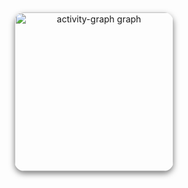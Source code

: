 <h2 align="left"></h2>

###

<div align="center">
  <!-- <img src="https://github-readme-stats.vercel.app/api?username=SumitM0432&hide_title=true&hide_rank=true&show_icons=true&include_all_commits=true&count_private=true&disable_animations=false&theme=tokyonight&locale=en&hide_border=true" height="150" alt="stats graph"  />
  <img src="https://github-readme-stats.vercel.app/api/top-langs?username=SumitM0432&locale=en&hide_title=true&layout=compact&card_width=320&langs_count=5&theme=tokyonight&hide_border=true" height="150" alt="languages graph"  />
  <!-- <img src="https://github-readme-activity-graph.vercel.app/graph?username=SumitM0432&theme=material-palenight&area=true&hide_border=true&hide_title=true" height="255" alt="activity-graph graph"  /> -->
<div style="border-radius: 15px; overflow: hidden; box-shadow: 0px 4px 10px rgba(0, 0, 0, 0.5); width: fit-content; display: inline-block;"> 
  <img 
    src="https://github-readme-activity-graph.vercel.app/graph?username=SumitM0432&theme=material-palenight&area=true&hide_border=true&hide_title=true" 
    height="254" 
    alt="activity-graph graph" 
  />
</div>
</div>

###
<!--
<br clear="both">

<img align="left" height="210" src="https://i.imgflip.com/65efzo.gif"  />

###

<img src="https://raw.githubusercontent.com/SumitM0432/SumitM0432/output/snake.svg" alt="Snake animation" />
-->

###
